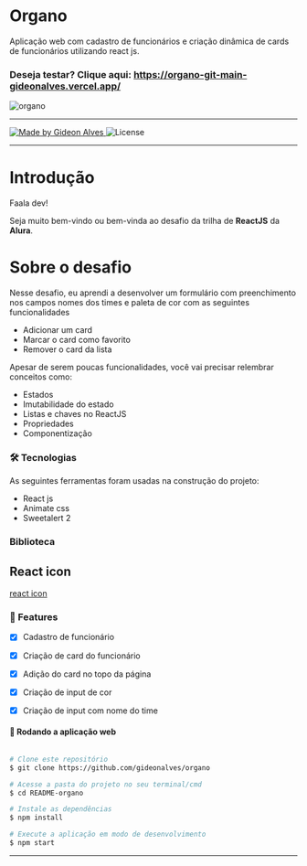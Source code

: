 # Organo

Aplicação web com cadastro de funcionários e criação dinâmica de cards de funcionários utilizando react js.

### Deseja testar? Clique aqui: https://organo-git-main-gideonalves.vercel.app/

<img alt="organo" src="./public/imagens/mobile.gif">

---
  <a href="https://www.linkedin.com/in/gideon-alves/">
    <img alt="Made by Gideon Alves" src="https://img.shields.io/badge/made%20by-GideonAlves-%2304D361">
  </a>

  <img alt="License" src="https://img.shields.io/badge/license-MIT-%2304D361">

---


# Introdução

Faala dev!

Seja muito bem-vindo ou bem-vinda ao desafio da trilha de **ReactJS** da **Alura**. 

# Sobre o desafio

Nesse desafio, eu aprendi a desenvolver um formulário com preenchimento nos campos nomes dos times e paleta de cor
com as seguintes funcionalidades 
- Adicionar um card
- Marcar o card como favorito
- Remover o card da lista

Apesar de serem poucas funcionalidades, você vai precisar relembrar conceitos como:

- Estados
- Imutabilidade do estado
- Listas e chaves no ReactJS
- Propriedades
- Componentização
  


### 🛠 Tecnologias
As seguintes ferramentas foram usadas na construção do projeto:

 - React js
 - Animate css
 - Sweetalert 2
  
### Biblioteca
React icon
--
[react icon](https://react-icons.github.io/react-icons/)

### 🏁 Features

- [x] Cadastro de funcionário
- [x] Criação de card do funcionário
- [x] Adição do card no topo da página
- [x] Criação de input de cor
- [x] Criação de input com nome do time


#### 🧭 Rodando a aplicação web

```bash

# Clone este repositório
$ git clone https://github.com/gideonalves/organo

# Acesse a pasta do projeto no seu terminal/cmd
$ cd README-organo

# Instale as dependências
$ npm install

# Execute a aplicação em modo de desenvolvimento
$ npm start


```

---